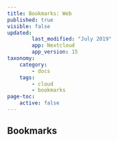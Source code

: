 ```yaml
---
title: Bookmarks: Web
published: true
visible: false
updated:
        last_modified: "July 2019"
        app: Nextcloud
        app_version: 15
taxonomy:
    category:
        - docs
    tags:
        - cloud
        - bookmarks
page-toc:
    active: false
---
```


## Bookmarks
